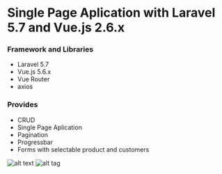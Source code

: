 # Single Page Aplication with Laravel 5.7 and Vue.js 2.6.x

### Framework and Libraries
- Laravel 5.7
- Vue.js 5.6.x
- Vue Router
- axios

### Provides
- CRUD
- Single Page Aplication 
- Pagination
- Progressbar
- Forms with selectable product and customers


![alt text](https://github.com/mcornielly/spa-facturacion/tree/master/img_git)
![alt tag](https://github.com/mcornielly/spa-facturacion/tree/master/img_git)

